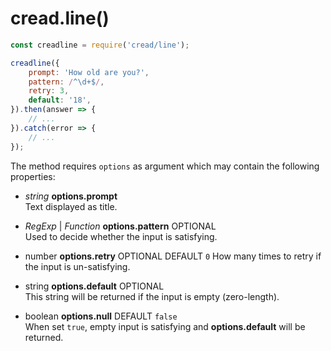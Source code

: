 #	cread.line()

```javascript
const creadline = require('cread/line');

creadline({
	prompt: 'How old are you?',
	pattern: /^\d+$/,
	retry: 3,
	default: '18',
}).then(answer => {
	// ...
}).catch(error => {
	// ...
});
```

The method requires `options` as argument which may contain the following properties:

*	*string* __options.prompt__  
	Text displayed as title.

*	*RegExp* | *Function*  __options.pattern__ OPTIONAL  
	Used to decide whether the input is satisfying.

*	number __options.retry__ OPTIONAL DEFAULT `0`
	How many times to retry if the input is un-satisfying.

*	string __options.default__ OPTIONAL  
	This string will be returned if the input is empty (zero-length).  

*	boolean __options.null__ DEFAULT `false`  
	When set `true`, empty input is satisfying and __options.default__ will be returned.
